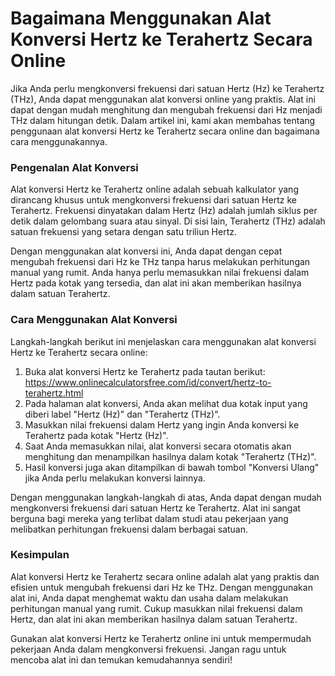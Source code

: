 Bagaimana Menggunakan Alat Konversi Hertz ke Terahertz Secara Online
====================================================================

Jika Anda perlu mengkonversi frekuensi dari satuan Hertz (Hz) ke Terahertz (THz), Anda dapat menggunakan alat konversi online yang praktis. Alat ini dapat dengan mudah menghitung dan mengubah frekuensi dari Hz menjadi THz dalam hitungan detik. Dalam artikel ini, kami akan membahas tentang penggunaan alat konversi Hertz ke Terahertz secara online dan bagaimana cara menggunakannya.

### Pengenalan Alat Konversi

Alat konversi Hertz ke Terahertz online adalah sebuah kalkulator yang dirancang khusus untuk mengkonversi frekuensi dari satuan Hertz ke Terahertz. Frekuensi dinyatakan dalam Hertz (Hz) adalah jumlah siklus per detik dalam gelombang suara atau sinyal. Di sisi lain, Terahertz (THz) adalah satuan frekuensi yang setara dengan satu triliun Hertz.

Dengan menggunakan alat konversi ini, Anda dapat dengan cepat mengubah frekuensi dari Hz ke THz tanpa harus melakukan perhitungan manual yang rumit. Anda hanya perlu memasukkan nilai frekuensi dalam Hertz pada kotak yang tersedia, dan alat ini akan memberikan hasilnya dalam satuan Terahertz.

### Cara Menggunakan Alat Konversi

Langkah-langkah berikut ini menjelaskan cara menggunakan alat konversi Hertz ke Terahertz secara online:

1. Buka alat konversi Hertz ke Terahertz pada tautan berikut: <https://www.onlinecalculatorsfree.com/id/convert/hertz-to-terahertz.html>
2. Pada halaman alat konversi, Anda akan melihat dua kotak input yang diberi label "Hertz (Hz)" dan "Terahertz (THz)".
3. Masukkan nilai frekuensi dalam Hertz yang ingin Anda konversi ke Terahertz pada kotak "Hertz (Hz)".
4. Saat Anda memasukkan nilai, alat konversi secara otomatis akan menghitung dan menampilkan hasilnya dalam kotak "Terahertz (THz)".
5. Hasil konversi juga akan ditampilkan di bawah tombol "Konversi Ulang" jika Anda perlu melakukan konversi lainnya.

Dengan menggunakan langkah-langkah di atas, Anda dapat dengan mudah mengkonversi frekuensi dari satuan Hertz ke Terahertz. Alat ini sangat berguna bagi mereka yang terlibat dalam studi atau pekerjaan yang melibatkan perhitungan frekuensi dalam berbagai satuan.

### Kesimpulan

Alat konversi Hertz ke Terahertz secara online adalah alat yang praktis dan efisien untuk mengubah frekuensi dari Hz ke THz. Dengan menggunakan alat ini, Anda dapat menghemat waktu dan usaha dalam melakukan perhitungan manual yang rumit. Cukup masukkan nilai frekuensi dalam Hertz, dan alat ini akan memberikan hasilnya dalam satuan Terahertz.

Gunakan alat konversi Hertz ke Terahertz online ini untuk mempermudah pekerjaan Anda dalam mengkonversi frekuensi. Jangan ragu untuk mencoba alat ini dan temukan kemudahannya sendiri!